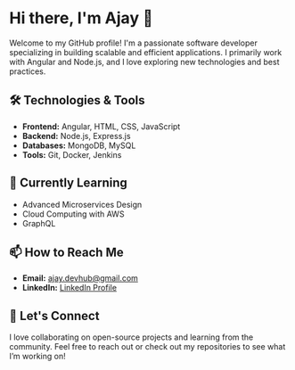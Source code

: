 # Hi there, I'm Ajay 👋

Welcome to my GitHub profile! I'm a passionate software developer specializing in building scalable and efficient applications. I primarily work with Angular and Node.js, and I love exploring new technologies and best practices.

## 🛠️ Technologies & Tools

- **Frontend:** Angular, HTML, CSS, JavaScript
- **Backend:** Node.js, Express.js
- **Databases:** MongoDB, MySQL
- **Tools:** Git, Docker, Jenkins

## 🌱 Currently Learning

- Advanced Microservices Design
- Cloud Computing with AWS
- GraphQL
  
<!-- ## 🚀 Projects

- **[Project 1](#):** Brief description of a key project.
- **[Project 2](#):** Brief description of another key project. -->

## 📫 How to Reach Me

- **Email:** [ajay.devhub@gmail.com](mailto:ajay.devhub@gmail.com)
- **LinkedIn:** [LinkedIn Profile](https://www.linkedin.com/in/ajay-shinde-a2408a1ba/)

## 💬 Let's Connect

I love collaborating on open-source projects and learning from the community. Feel free to reach out or check out my repositories to see what I’m working on!
